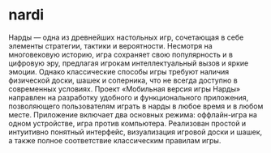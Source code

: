 # nardi
Нарды — одна из древнейших настольных игр, сочетающая в себе элементы стратегии, тактики и вероятности. Несмотря на многовековую историю, игра сохраняет свою популярность и в цифровую эру, предлагая игрокам интеллектуальный вызов и яркие эмоции. Однако классические способы игры требуют наличия физической доски, шашек и соперника, что не всегда доступно в современных условиях.
Проект «Мобильная версия игры Нарды» направлен на разработку удобного и функционального приложения, позволяющего пользователям играть в нарды в любое время и в любом месте. Приложение включает два основных режима: оффлайн-игра на одном устройстве, игра против компьютера. Реализован простой и интуитивно понятный интерфейс, визуализация игровой доски и шашек, а также полное соответствие классическим правилам игры.
